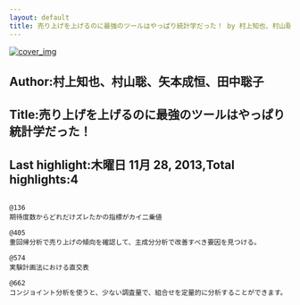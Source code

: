 ```yaml
---
layout: default
title: 売り上げを上げるのに最強のツールはやっぱり統計学だった！ by 村上知也、村山聡、矢本成恒、田中聡子
---
```


[![cover_img](http://images-jp.amazon.com/images/P/B00C4AY6WW.09.MZZZZZZZ.jpg)](https://www.amazon.co.jp/dp/B00C4AY6WW)  
## Author:村上知也、村山聡、矢本成恒、田中聡子  
## Title:売り上げを上げるのに最強のツールはやっぱり統計学だった！  
## Last highlight:木曜日 11月 28, 2013,Total highlights:4  
```
  
@136  
期待度数からどれだけズレたかの指標がカイ二乗値  
  
@405  
重回帰分析で売り上げの傾向を確認して、主成分分析で改善すべき要因を見つける。  
  
@574  
実験計画法における直交表  
  
@662  
コンジョイント分析を使うと、少ない調査量で、組合せを定量的に分析することができます。  
